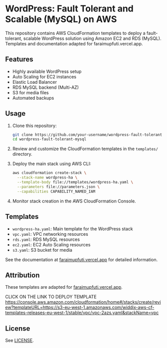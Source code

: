 # WordPress: Fault Tolerant and Scalable (MySQL) on AWS

This repository contains AWS CloudFormation templates to deploy a fault-tolerant, scalable WordPress solution using Amazon EC2 and RDS (MySQL). Templates and documentation adapted for faraimupfuti.vercel.app.

## Features

- Highly available WordPress setup
- Auto Scaling for EC2 instances
- Elastic Load Balancer
- RDS MySQL backend (Multi-AZ)
- S3 for media files
- Automated backups

## Usage

1. Clone this repository:
   ```bash
   git clone https://github.com/your-username/wordpress-fault-tolerant-mysql.git
   cd wordpress-fault-tolerant-mysql
   ```

2. Review and customize the CloudFormation templates in the `templates/` directory.

3. Deploy the main stack using AWS CLI:
   ```bash
   aws cloudformation create-stack \
     --stack-name wordpress-ha \
     --template-body file://templates/wordpress-ha.yaml \
     --parameters file://parameters.json \
     --capabilities CAPABILITY_NAMED_IAM
   ```

4. Monitor stack creation in the AWS CloudFormation Console.

## Templates

- `wordpress-ha.yaml`: Main template for the WordPress stack
- `vpc.yaml`: VPC networking resources
- `rds.yaml`: RDS MySQL resources
- `ec2.yaml`: EC2 Auto Scaling resources
- `s3.yaml`: S3 bucket for media

See the documentation at [faraimupfuti.vercel.app](https://faraimupfuti.vercel.app) for detailed information.

## Attribution

These templates are adapted for [faraimupfuti.vercel.app](https://faraimupfuti.vercel.app).

CLICK ON THE LINK TO DEPLOY TEMPLATE     https://console.aws.amazon.com/cloudformation/home#/stacks/create/review?templateURL=https://s3-eu-west-1.amazonaws.com/widdix-aws-cf-templates-releases-eu-west-1/stable/vpc/vpc-2azs.yaml&stackName=vpc

## License

See [LICENSE](LICENSE).
